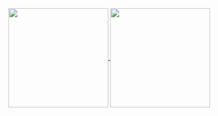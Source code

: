 <!-- ## Hi there 👋 -->
<!--
**josharnow/josharnow** is a ✨ _special_ ✨ repository because its `README.md` (this file) appears on your GitHub profile.

Here are some ideas to get you started:

- 🔭 I’m currently working on ...
- 🌱 I’m currently learning ...
- 👯 I’m looking to collaborate on ...
- 🤔 I’m looking for help with ...
- 💬 Ask me about ...
- 📫 How to reach me: ...
- 😄 Pronouns: ...
- ⚡ Fun fact: ...
-->


<!-- NOTE - Top Langs card doesn't work with repos not owned by me, so it doesn't really reflect the languages I most use -->
<!-- [![Top Langs](https://github-readme-stats.vercel.app/api/top-langs/?username=josharnow&layout=compact&count_private=true&theme=calm)](https://www.josharnow.com) -->

<!-- "By default, the stats card only shows statistics like stars, commits, and pull requests from public repositories. To show private statistics on the stats card, you should deploy your own instance using your own GitHub API token." -->
<a href="https://www.josharnow.com">
  <img height=200 align="center" src="https://github-readme-stats-two-green-85.vercel.app/api?username=josharnow&count_private=true&show_icons=true&theme=calm&bg_color=90,f6921e,eb008b&title_color=fff&text_color=fff" />
</a>
<a href="https://www.josharnow.com">
<!--   <img height=200 align="center" src="https://github-readme-stats.vercel.app/api/top-langs?username=anuraghazra&layout=compact&langs_count=8&card_width=320" /> -->
  <img height=200 align="center" src="https://github-readme-streak-stats-theta-seven.vercel.app/?user=josharnow&theme=calm" />
  
</a>
